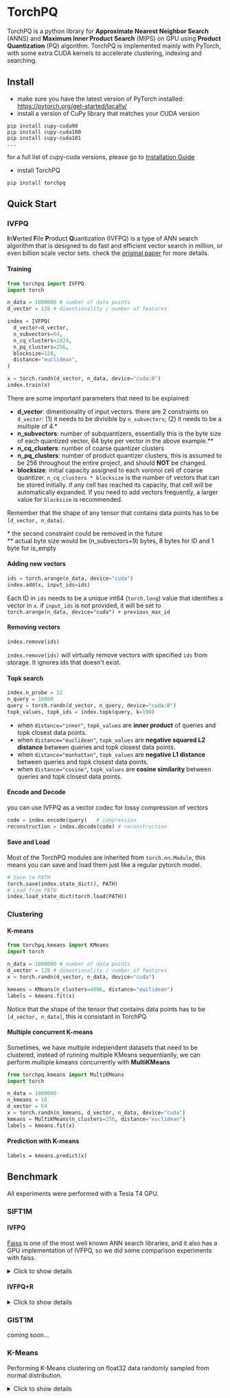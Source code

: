 # TorchPQ
TorchPQ is a python library for **Approximate Nearest Neighbor Search** (ANNS) and **Maximum Inner Product Search** (MIPS) on GPU using **Product Quantization** (PQ) algorithm. TorchPQ is implemented mainly with PyTorch, with some extra CUDA kernels to accelerate clustering, indexing and searching.

## Install
- make sure you have the latest version of PyTorch installed: https://pytorch.org/get-started/locally/
- install a version of CuPy library that matches your CUDA version
```
pip install cupy-cuda90
pip install cupy-cuda100
pip install cupy-cuda101
...
```
for a full list of cupy-cuda versions, please go to [Installation Guide](https://docs.cupy.dev/en/stable/install.html#installing-cupy)
- install TorchPQ
```
pip install torchpq
```

## Quick Start
### IVFPQ
**I**n**V**erted **F**ile **P**roduct **Q**uantization (IVFPQ) is a type of ANN search algorithm that is designed to do fast and efficient vector search in million, or even billion scale vector sets. check the [original paper](https://hal.inria.fr/inria-00514462v2/document) for more details.  

#### Training
```python
from torchpq import IVFPQ
import torch

n_data = 1000000 # number of data points
d_vector = 128 # dimentionality / number of features

index = IVFPQ(
  d_vector=d_vector,
  n_subvectors=64,
  n_cq_clusters=1024,
  n_pq_clusters=256,
  blocksize=128,
  distance="euclidean",
)

x = torch.randn(d_vector, n_data, device="cuda:0")
index.train(x)
```
There are some important parameters that need to be explained:
- **d_vector**: dimentionality of input vectors. there are 2 constraints on `d_vector`: (1) it needs to be divisible by `n_subvectors`; (2) it needs to be a multiple of 4.*
- **n_subvectors**: number of subquantizers, essentially this is the byte size of each quantized vector, 64 byte per vector in the above example.**
- **n_cq_clusters**: number of coarse quantizer clusters
- **n_pq_clusters**: number of product quantizer clusters, this is assumed to be 256 throughout the entire project, and should **NOT** be changed.
- **blocksize**: initial capacity assigned to each voronoi cell of coarse quantizer.
`n_cq_clusters * blocksize` is the number of vectors that can be stored initially. if any cell has reached its capacity, that cell will be automatically expanded.
If you need to add vectors frequently, a larger value for `blocksize` is recommended.

Remember that the shape of any tensor that contains data points has to be ```[d_vector, n_data]```.

\* the second constraint could be removed in the future  
\*\* actual byte size would be (n_subvectors+9) bytes, 8 bytes for ID and 1 byte for is_empty
#### Adding new vectors
```python
ids = torch.arange(n_data, device="cuda")
index.add(x, input_ids=ids)
```
Each ID in `ids` needs to be a unique int64 (`torch.long`) value that identifies a vector in `x`.
if `input_ids` is not provided, it will be set to `torch.arange(n_data, device="cuda") + previous_max_id`

#### Removing vectors
```python
index.remove(ids)
```
`index.remove(ids)` will virtually remove vectors with specified `ids` from storage.
It ignores ids that doesn't exist.

#### Topk search
```python
index.n_probe = 32
n_query = 10000
query = torch.randn(d_vector, n_query, device="cuda:0")
topk_values, topk_ids = index.topk(query, k=100)
```
- when `distance="inner"`, `topk_values` are **inner product** of queries and topk closest data points.
- when `distance="euclidean"`, `topk_values` are **negative squared L2 distance** between queries and topk closest data points.
- when `distance="manhattan"`, `topk_values` are **negative L1 distance** between queries and topk closest data points.
- when `distance="cosine"`, `topk_values` are **cosine similarity** between queries and topk closest data points.

#### Encode and Decode
you can use IVFPQ as a vector codec for lossy compression of vectors
```python
code = index.encode(query)   # compression
reconstruction = index.decode(code) # reconstruction
```

#### Save and Load
Most of the TorchPQ modules are inherited from `torch.nn.Module`, this means you can save and load them just like a regular pytorch model.
```python
# Save to PATH
torch.save(index.state_dict(), PATH)
# Load from PATH
index.load_state_dict(torch.load(PATH))
```
### Clustering
#### K-means
```python
from torchpq.kmeans import KMeans
import torch

n_data = 1000000 # number of data points
d_vector = 128 # dimentionality / number of features
x = torch.randn(d_vector, n_data, device="cuda")

kmeans = KMeans(n_clusters=4096, distance="euclidean")
labels = kmeans.fit(x)
```
Notice that the shape of the tensor that contains data points has to be ```[d_vector, n_data]```, this is consistant in TorchPQ.

#### Multiple concurrent K-means
Sometimes, we have multiple independent datasets that need to be clustered,
instead of running multiple KMeans sequentianlly,
we can perform multiple kmeans concurrently with **MultiKMeans**
```python
from torchpq.kmeans import MultiKMeans
import torch

n_data = 1000000
n_kmeans = 16
d_vector = 64
x = torch.randn(n_kmeans, d_vector, n_data, device="cuda")
kmeans = MultiKMeans(n_clusters=256, distance="euclidean")
labels = kmeans.fit(x)
```
#### Prediction with K-means
```
labels = kmeans.predict(x)
```

## Benchmark
All experiments were performed with a Tesla T4 GPU.

### SIFT1M
#### IVFPQ

[Faiss](https://github.com/facebookresearch/faiss) is one of the most well known ANN search libraries, and it also has a GPU implementation of IVFPQ, so we did some comparison experiments with faiss.  
<details>
  <summary>Click to show details</summary>
  
<p float="left">
  <img src="/imgs/6.png" width="100%"/>
</p>  

**How to read the plot:**  
- the plot format follows the style of [ann-benchmarks](http://ann-benchmarks.com/)
- X axis is recall@1, Y axis is queries/second
- the closer to the top right corner the better
- indexes with same parameters from different libraries have similar colors.
- different libraries have different line styles (TorchPQ is solid line with circle marker, faiss is dashed line with triangle marker)
- each node on the line represents a different n_probe, starting from 1 at the left most node, and multiplied by 2 at the next node. (n_probe = 1,2,4,8,16,...)  
  
**Summary:**  
- for all the IVF16384 variants, torchpq outperforms faiss when n_probe > 16.
- for IVF4096, torchpq has lower recall@1 compared to faiss, this could be caused by not encoding residuals. An option to encode residuals will be added soon.  
</details>  

#### IVFPQ+R
<details>
  <summary>Click to show details</summary>
  
<p float="left">
  <img src="/imgs/tiny/1.png" width="49%"/>
  <img src="/imgs/tiny/2.png" width="49%"/>
</p>  
</details>  

### GIST1M
coming soon...

### K-Means
Performing K-Means clustering on float32 data randomly sampled from normal distribution.  
<details>  
  <summary>Click to show details</summary>  
  
- Number of iterations is set to 15.   
- Tolerance is set to 0 in order to perform full 15 iterations of K-Means   
- Initial centroids are randomly chosen from training data   
- All runs are performed on a Tesla T4 GPU   

**Contestants**:
- TorchPQ.kmeans.KMeans
- faiss.Clustering
- [KeOps](https://www.kernel-operations.io/keops/_auto_tutorials/kmeans/plot_kmeans_torch.html)  

#### n_features=256, n_clusters=256, varying n_data
<p float="left">
  <img src="/imgs/n_clusters=256 n_features=256.png" width="100%"/>
</p>  

#### n_features=256, n_clusters=16384, varying n_data
<p float="left">
  <img src="/imgs/n_clusters=16384 n_features=256.png" width="100%"/>
</p>  

#### n_features=128, n_data=1,000,000, varying n_clusters
<p float="left">
  <img src="/imgs/n_data=1000000 n_features=128.png" width="100%"/>
</p>  

#### n_clusters=1024, n_data=1,000,000, varying n_features
<p float="left">
  <img src="/imgs/n_data=1000000 n_clusters=1024.png" width="100%"/>
</p>  
note: faiss and keOps went OOM when n_features > 512
</details>  
